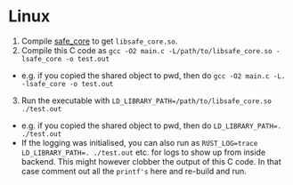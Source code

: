 # Linux
1. Compile [safe_core](https://github.com/maidsafe/safe_core) to get `libsafe_core.so`.
2. Compile this C code as `gcc -O2 main.c -L/path/to/libsafe_core.so -lsafe_core -o test.out`
  - e.g. if you copied the shared object to pwd, then do `gcc -O2 main.c -L. -lsafe_core -o test.out`
3. Run the executable with `LD_LIBRARY_PATH=/path/to/libsafe_core.so ./test.out`
  - e.g. if you copied the shared object to pwd, then do `LD_LIBRARY_PATH=. ./test.out`
  - If the logging was initialised, you can also run as `RUST_LOG=trace LD_LIBRARY_PATH=. ./test.out` etc. for logs to show up from inside backend. This might however clobber the output of this C code. In that case comment out all the `printf's` here and re-build and run.
